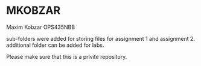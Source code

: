 # MKOBZAR

Maxim Kobzar
OPS435NBB

sub-folders were added for storing files for assignment 1 and assignment 2. additional folder can be added for labs.

Please make sure that this is a privite repository.
